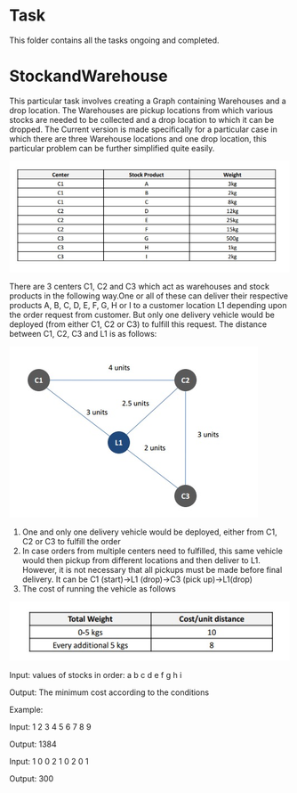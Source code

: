 # Task

This folder contains all the tasks ongoing and completed.

# StockandWarehouse
This particular task involves creating a Graph containing Warehouses and a drop location. The Warehouses are pickup locations from which various stocks are needed to be collected and a drop location to which it can be dropped. The Current version is made specifically for a particular case in which there are three Warehouse locations and one drop location, this particular problem can be further simplified quite easily.

![Alt text](stockstruct.jpg?raw=true)

There are 3 centers C1, C2 and C3 which act as warehouses and stock products in the following way.One or all of these can deliver their respective products A, B, C, D, E, F, G, H or I to a customer location L1 depending upon the order request from customer. But only one delivery vehicle would be deployed (from either C1, C2 or C3) to fulfill this request.
The distance between C1, C2, C3 and L1 is as follows:

![Alt text](distancestruct.jpg?raw=true)

1. One and only one delivery vehicle would be deployed, either from C1, C2 or C3 to fulfill the order
2. In case orders from multiple centers need to fulfilled, this same vehicle would then pickup from different locations and then deliver to L1. However, it is not necessary that all pickups must be made before final delivery. It can be C1 (start)->L1 (drop)->C3 (pick up)->L1(drop)
3. The cost of running the vehicle as follows

![Alt text](coststruct.jpg?raw=true)

Input:
  values of stocks in order: a b c d e f g h i
  
Output:
  The minimum cost according to the conditions
  
  
  Example:
  
  
  Input: 1 2 3 4 5 6 7 8 9
  
  Output: 1384
  
  Input: 1 0 0 2 1 0 2 0 1

  Output: 300
